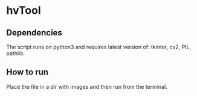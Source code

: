 # hvTool

## Dependencies
The script runs on python3 and requires latest version of: tkinter, cv2, PIL, pathlib. 

## How to run
Place the file in a dir with images and then run from the terminal. 
